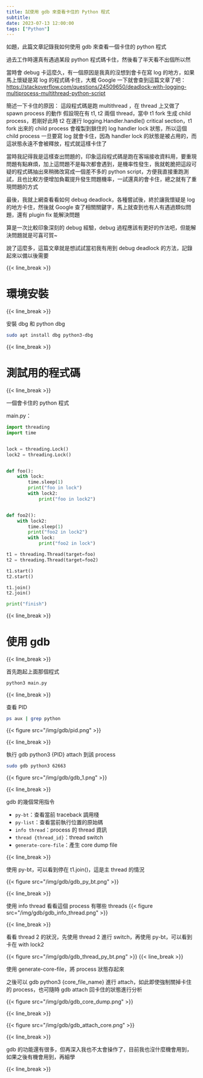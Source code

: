 ```yaml
---
title: 試使用 gdb 來查看卡住的 Python 程式
subtitle: 
date: 2023-07-13 12:00:00
tags: ["Python"]
---
```


如題，此篇文章記錄我如何使用 gdb 來查看一個卡住的 python 程式

過去工作時還真有遇過某段 python 程式碼卡住，然後看了半天看不出個所以然

當時會 debug 卡這麼久，有一個原因是我真的沒想到會卡在寫 log 的地方，如果馬上懷疑是寫 log 的程式碼卡住，大概 Google 一下就會查到這篇文章了吧：https://stackoverflow.com/questions/24509650/deadlock-with-logging-multiprocess-multithread-python-script

簡述一下卡住的原因：
這段程式碼是跑 multithread ，在 thread 上又做了 spawn process 的動作
假設現在有 t1, t2 兩個 thread，當中 t1 fork 生成 child process，若剛好此時 t2 在運行 logging.Handler.handle() critical section，t1 fork 出來的 child process 會複製到鎖住的 log handler lock 狀態，所以這個 child process 一旦要寫 log 就會卡住，因為 handler lock 的狀態是被占用的，而這狀態永遠不會被釋放，程式就這樣卡住了

<!--more-->

當時我記得我是這樣查出問題的，印象這段程式碼是跑在客端接收資料用，要重現問題有點麻煩，加上這問題不是每次都會遇到，是機率性發生，我就乾脆把這段可疑的程式碼抽出來稍微改寫成一個差不多的 python script，方便我直接重跑測試，且也比較方便增加負載提升發生問題機率，一試還真的會卡住，總之就有了重現問題的方式

最後，我就上網查看看如何 debug deadlock，各種嘗試後，終於讓我懷疑是 log 的地方卡住，然後就 Google 查了相關關鍵字，馬上就查到也有人有遇過類似問題，還有 plugin fix 能解決問題

算是一次比較印象深刻的 debug 經驗，debug 過程應該有更好的作法吧，但能解決問題就是可喜可賀~

說了這麼多，這篇文章就是想試試當初我有用到 debug deadlock 的方法，記錄起來以備以後需要

{{< line_break >}}
# 環境安裝
{{< line_break >}}

安裝 dbg 和 python dbg

```bash
sudo apt install dbg python3-dbg
```

{{< line_break >}}
# 測試用的程式碼
{{< line_break >}}

一個會卡住的 python 程式

main.py：
```python
import threading
import time


lock = threading.Lock()
lock2 = threading.Lock()


def foo():
    with lock:
        time.sleep(1)
        print("foo in lock")
        with lock2:
            print("foo in lock2")


def foo2():
    with lock2:
        time.sleep(1)
        print("foo2 in lock2")
        with lock:
            print("foo2 in lock")

t1 = threading.Thread(target=foo)
t2 = threading.Thread(target=foo2)

t1.start()
t2.start()

t1.join()
t2.join()

print("finish")
```

{{< line_break >}}
# 使用 gdb
{{< line_break >}}

首先跑起上面那個程式
```bash
python3 main.py
```
{{< line_break >}}

查看 PID
```bash
ps aux | grep python
```
{{< figure src="/img/gdb/pid.png" >}}

{{< line_break >}}

執行 gdb python3 {PID} attach 到該 process
```bash
sudo gdb python3 62663
```

{{< figure src="/img/gdb/gdb_1.png" >}}

{{< line_break >}}

gdb 的幾個常用指令
- `py-bt`：查看當前 traceback 調用棧
- `py-list`：查看當前執行位置的原始碼
- `info thread`：process 的 thread 資訊
- `thread {thread_id}`：thread switch
- `generate-core-file`：產生 core dump file

{{< line_break >}}

使用 py-bt，可以看到停在 t1.join()，這是主 thread 的情況

{{< figure src="/img/gdb/gdb_py_bt.png" >}}

{{< line_break >}}

使用 info thread 看看這個 process 有哪些 threads
{{< figure src="/img/gdb/gdb_info_thread.png" >}}

{{< line_break >}}

看看 thread 2 的狀況，先使用 thread 2 進行 switch，再使用 py-bt，可以看到卡在 with lock2

{{< figure src="/img/gdb/gdb_thread_py_bt.png" >}}
{{< line_break >}}

使用 generate-core-file，將 process 狀態存起來

之後可以 gdb python3 {core_file_name} 進行 attach，如此即使強制關掉卡住的 process，也可隨時 gdb attach 回卡住的狀態進行分析

{{< figure src="/img/gdb/gdb_core_dump.png" >}}

{{< line_break >}}

{{< figure src="/img/gdb/gdb_attach_core.png" >}}

{{< line_break >}}



gdb 的功能還有很多，但再深入我也不太會操作了，目前我也沒什麼機會用到，如果之後有機會用到，再細學

{{< line_break >}}
